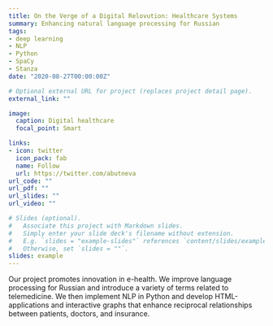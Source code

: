 ```yaml
---
title: On the Verge of a Digital Relovution: Healthcare Systems
summary: Enhancing natural language processing for Russian
tags:
- deep learning
- NLP
- Python
- SpaCy
- Stanza
date: "2020-08-27T00:00:00Z"

# Optional external URL for project (replaces project detail page).
external_link: ""

image:
  caption: Digital healthcare
  focal_point: Smart

links:
- icon: twitter
  icon_pack: fab
  name: Follow
  url: https://twitter.com/abutneva
url_code: ""
url_pdf: ""
url_slides: ""
url_video: ""

# Slides (optional).
#   Associate this project with Markdown slides.
#   Simply enter your slide deck's filename without extension.
#   E.g. `slides = "example-slides"` references `content/slides/example-slides.md`.
#   Otherwise, set `slides = ""`.
slides: example
---
```


Our project promotes innovation in e-health. We improve language processing for Russian and introduce a variety of terms related to telemedicine. We then implement NLP in Python and develop HTML-applications and interactive graphs that enhance reciprocal relationships between patients, doctors, and insurance.
